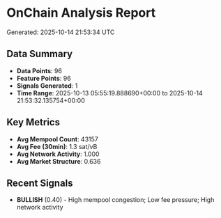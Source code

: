 # OnChain Analysis Report
Generated: 2025-10-14 21:53:34 UTC

## Data Summary
- **Data Points**: 96
- **Feature Points**: 96
- **Signals Generated**: 1
- **Time Range**: 2025-10-13 05:55:19.888690+00:00 to 2025-10-14 21:53:32.135754+00:00

## Key Metrics
- **Avg Mempool Count**: 43157
- **Avg Fee (30min)**: 1.3 sat/vB
- **Avg Network Activity**: 1.000
- **Avg Market Structure**: 0.636

## Recent Signals
- **BULLISH** (0.40) - High mempool congestion; Low fee pressure; High network activity
